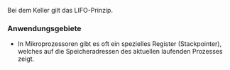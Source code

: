 Bei dem Keller gilt das LIFO-Prinzip.
### Anwendungsgebiete

- In Mikroprozessoren gibt es oft ein spezielles Register (Stackpointer), welches auf die Speicheradressen des aktuellen laufenden Prozesses zeigt. 